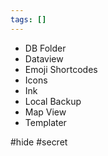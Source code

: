 ```yaml
---
tags: []
---
```

- DB Folder
- Dataview
- Emoji Shortcodes
- Icons
- Ink
- Local Backup
- Map View
- Templater

#hide
#secret 